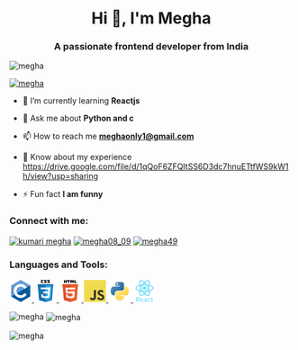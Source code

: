 <h1 align="center">Hi 👋, I'm Megha</h1>
<h3 align="center">A passionate frontend developer from India</h3>

<p align="left"> <img src="https://komarev.com/ghpvc/?username=megha&label=Profile%20views&color=0e75b6&style=flat" alt="megha" /> </p>

<p align="left"> <a href="https://github.com/ryo-ma/github-profile-trophy"><img src="https://github-profile-trophy.vercel.app/?username=megha" alt="megha" /></a> </p>

- 🌱 I’m currently learning **Reactjs**

- 💬 Ask me about **Python and c**

- 📫 How to reach me **meghaonly1@gmail.com**

- 📄 Know about my experience https://drive.google.com/file/d/1qQoF6ZFQItSS6D3dc7hnuETtfWS9kW1h/view?usp=sharing

- ⚡ Fun fact **I am funny**

<h3 align="left">Connect with me:</h3>
<p align="left">
<a href="https://linkedin.com/in/kumari megha" target="blank"><img align="center" src="https://raw.githubusercontent.com/rahuldkjain/github-profile-readme-generator/master/src/images/icons/Social/linked-in-alt.svg" alt="kumari megha" height="30" width="40" /></a>
<a href="https://instagram.com/megha08_09" target="blank"><img align="center" src="https://raw.githubusercontent.com/rahuldkjain/github-profile-readme-generator/master/src/images/icons/Social/instagram.svg" alt="megha08_09" height="30" width="40" /></a>
<a href="https://www.codechef.com/users/megha49" target="blank"><img align="center" src="https://cdn.jsdelivr.net/npm/simple-icons@3.1.0/icons/codechef.svg" alt="megha49" height="30" width="40" /></a>
</p>

<h3 align="left">Languages and Tools:</h3>
<p align="left"> <a href="https://www.cprogramming.com/" target="_blank" rel="noreferrer"> <img src="https://raw.githubusercontent.com/devicons/devicon/master/icons/c/c-original.svg" alt="c" width="40" height="40"/> </a> <a href="https://www.w3schools.com/css/" target="_blank" rel="noreferrer"> <img src="https://raw.githubusercontent.com/devicons/devicon/master/icons/css3/css3-original-wordmark.svg" alt="css3" width="40" height="40"/> </a> <a href="https://www.w3.org/html/" target="_blank" rel="noreferrer"> <img src="https://raw.githubusercontent.com/devicons/devicon/master/icons/html5/html5-original-wordmark.svg" alt="html5" width="40" height="40"/> </a> <a href="https://developer.mozilla.org/en-US/docs/Web/JavaScript" target="_blank" rel="noreferrer"> <img src="https://raw.githubusercontent.com/devicons/devicon/master/icons/javascript/javascript-original.svg" alt="javascript" width="40" height="40"/> </a> <a href="https://www.python.org" target="_blank" rel="noreferrer"> <img src="https://raw.githubusercontent.com/devicons/devicon/master/icons/python/python-original.svg" alt="python" width="40" height="40"/> </a> <a href="https://reactjs.org/" target="_blank" rel="noreferrer"> <img src="https://raw.githubusercontent.com/devicons/devicon/master/icons/react/react-original-wordmark.svg" alt="react" width="40" height="40"/> </a> </p>

<p><img align="left" src="https://github-readme-stats.vercel.app/api/top-langs?username=megha&show_icons=true&locale=en&layout=compact" alt="megha" /></p>

<p>&nbsp;<img align="center" src="https://github-readme-stats.vercel.app/api?username=megha&show_icons=true&locale=en" alt="megha" /></p>

<p><img align="center" src="https://github-readme-streak-stats.herokuapp.com/?user=megha&" alt="megha" /></p>

